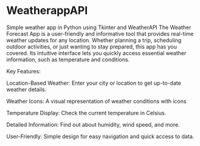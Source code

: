 # WeatherappAPI
Simple weather app in Python using Tkinter and WeatherAPI
The Weather Forecast App is a user-friendly and informative tool that provides real-time weather updates for any location. Whether planning a trip, scheduling outdoor activities, or just wanting to stay prepared, this app has you covered. Its intuitive interface lets you quickly access essential weather information, such as temperature and conditions.

Key Features:

Location-Based Weather: Enter your city or location to get up-to-date weather details.

Weather Icons: A visual representation of weather conditions with icons

Temperature Display: Check the current temperature in Celsius.

Detailed Information: Find out about humidity, wind speed, and more.

User-Friendly: Simple design for easy navigation and quick access to data.
